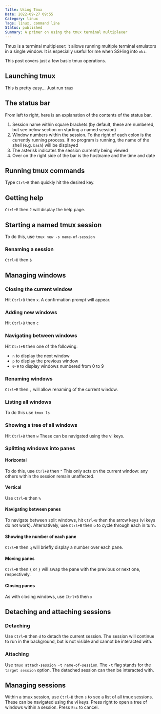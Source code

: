 ```yaml
---
Title: Using Tmux
Date: 2022-09-27 09:55
Category: linux
Tags: linux, command line
Status: published
Summary: A primer on using the tmux terminal multiplexer
---
```


Tmux is a terminal multiplexer: it allows running multiple terminal emulators in a single window. It is especially useful for me when SSHing into `oki`.

This post covers just a few basic tmux operations.

## Launching tmux

This is pretty easy... Just run `tmux`

## The status bar

From left to right, here is an explanation of the contents of the status bar.

1. Session name within square brackets (by default, these are numbered, but see below section on starting a named session)
2. Window numbers within the session. To the right of each colon is the currently running process. If no program is running, the name of the shell (e.g. `bash`) will be displayed
3. The asterisk indicates the session currently being viewed
4. Over on the right side of the bar is the hostname and the time and date

## Running tmux commands

Type `Ctrl+B` then quickly hit the desired key.

## Getting help

`Ctrl+B` then `?` will display the help page.

## Starting a named tmux session

To do this, use `tmux new -s name-of-session`

### Renaming a session

`Ctrl+B` then `$`

## Managing windows

### Closing the current window

Hit `Ctrl+B` then `x`. A confirmation prompt will appear.

### Adding new windows

Hit `Ctrl+B` then `c`

### Navigating between windows

Hit `Ctrl+B` then one of the following:

* `n` to display the next window
* `p` to display the previous window
* `0-9` to display windows numbered from 0 to 9

### Renaming windows

`Ctrl+B` then `,` will allow renaming of the current window.

### Listing all windows

To do this use `tmux ls`

### Showing a tree of all windows

Hit `Ctrl+B` then `w` These can be navigated using the vi keys.

### Splitting windows into panes

#### Horizontal

To do this, use `Ctrl+B` then `"` This only acts on the current window: any others within the session remain unaffected.

#### Vertical

Use `Ctrl+B` then `%`

#### Navigating between panes

To navigate between split windows, hit `Ctrl+B` then the arrow keys (vi keys do not work). Alternatively, use `Ctrl+B` then `o` to cycle through each in turn.

#### Showing the number of each pane

`Ctrl+B` then `q` will briefly display a number over each pane.

#### Moving panes

`Ctrl+B` then `{` or `}` will swap the pane with the previous or next one, respectively.

#### Closing panes

As with closing windows, use `Ctrl+B` then `x`

## Detaching and attaching sessions

### Detaching

Use `Ctrl+B` then `d` to detach the current session. The session will continue to run in the background, but is not visible and cannot be interacted with.

### Attaching

Use `tmux attach-session -t name-of-session`. The `-t` flag stands for the `target session` option. The detached session can then be interacted with.

## Managing sessions

Within a tmux session, use `Ctrl+B` then `s` to see a list of all tmux sessions. These can be navigated using the vi keys. Press right to open a tree of windows within a session. Press `Esc` to cancel.
